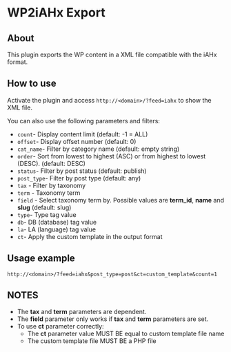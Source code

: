 # WP2iAHx Export

## About
This plugin exports the WP content in a XML file compatible with the iAHx format.

## How to use
Activate the plugin and access `http://<domain>/?feed=iahx` to show the XML file.

You can also use the following parameters and filters:

* `count`- Display content limit (default: -1 = ALL)
* `offset`- Display offset number (default: 0)
* `cat_name`- Filter by category name (default: empty string)
* `order`- Sort from lowest to highest (ASC) or from highest to lowest (DESC). (default: DESC)
* `status`- Filter by post status (default: publish)
* `post_type`- Filter by post type (default: any)
* `tax` - Filter by taxonomy
* `term` - Taxonomy term
* `field` - Select taxonomy term by. Possible values are __term_id__, __name__ and __slug__ (default: slug)
* `type`- Type tag value
* `db`- DB (database) tag value
* `la`- LA (language) tag value
* `ct`- Apply the custom template in the output format

## Usage example
```
http://<domain>/?feed=iahx&post_type=post&ct=custom_template&count=1
```

## NOTES
* The __tax__ and __term__ parameters are dependent.
* The __field__ parameter only works if __tax__ and __term__ parameters are set.
* To use __ct__ parameter correctly:
  * The __ct__ parameter value MUST BE equal to custom template file name
  * The custom template file MUST BE a PHP file
